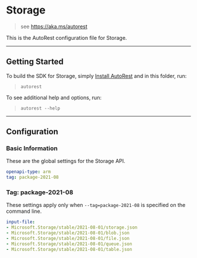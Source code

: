 # Storage

> see https://aka.ms/autorest

This is the AutoRest configuration file for Storage.



---
## Getting Started
To build the SDK for Storage, simply [Install AutoRest](https://aka.ms/autorest/install) and in this folder, run:

> `autorest`

To see additional help and options, run:

> `autorest --help`
---

## Configuration



### Basic Information
These are the global settings for the Storage API.

``` yaml
openapi-type: arm
tag: package-2021-08
```
### Tag: package-2021-08

These settings apply only when `--tag=package-2021-08` is specified on the command line.

``` yaml $(tag) == 'package-2021-08'
input-file:
- Microsoft.Storage/stable/2021-08-01/storage.json
- Microsoft.Storage/stable/2021-08-01/blob.json
- Microsoft.Storage/stable/2021-08-01/file.json
- Microsoft.Storage/stable/2021-08-01/queue.json
- Microsoft.Storage/stable/2021-08-01/table.json

```
